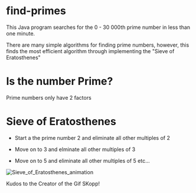 # find-primes
This Java program searches for the 0 - 30 000th prime number in less than one minute.

There are many simple algorithms for finding prime numbers, however, this finds the most efficient algorithm through implementing the "Sieve of Eratosthenes"

# Is the number Prime?
Prime numbers only have 2 factors


# Sieve of Eratosthenes
- Start a the prime number 2 and eliminate all other multiples of 2

- Move on to 3 and elminate all other multiples of 3

- Move on to 5 and eliminate all other multiples of 5 etc...


![Sieve_of_Eratosthenes_animation](https://user-images.githubusercontent.com/59797227/105047827-d26d9f00-5a38-11eb-8242-3ca2cbfda342.gif)


Kudos to the Creator of the Gif SKopp!
